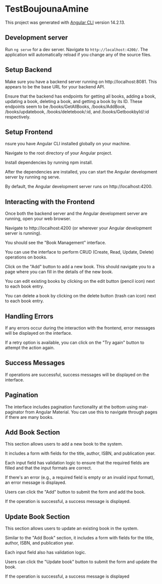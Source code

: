 # TestBoujounaAmine

This project was generated with [Angular CLI](https://github.com/angular/angular-cli) version 14.2.13.

## Development server

Run `ng serve` for a dev server. Navigate to `http://localhost:4200/`. The application will automatically reload if you change any of the source files.

## Setup Backend

Make sure you have a backend server running on http://localhost:8081. This appears to be the base URL for your backend API.

Ensure that the backend has endpoints for getting all books, adding a book, updating a book, deleting a book, and getting a book by its ID. These endpoints seem to be /books/GetAllBooks, /books/AddBook, /books/updatebook, /books/deletebook/:id, and /books/GetbookbyId/:id respectively.

## Setup Frontend

nsure you have Angular CLI installed globally on your machine.

Navigate to the root directory of your Angular project.

Install dependencies by running npm install.

After the dependencies are installed, you can start the Angular development server by running ng serve.

By default, the Angular development server runs on http://localhost:4200.

## Interacting with the Frontend
Once both the backend server and the Angular development server are running, open your web browser.

Navigate to http://localhost:4200 (or wherever your Angular development server is running).

You should see the "Book Management" interface.

You can use the interface to perform CRUD (Create, Read, Update, Delete) operations on books.

Click on the "Add" button to add a new book. This should navigate you to a page where you can fill in the details of the new book.

You can edit existing books by clicking on the edit button (pencil icon) next to each book entry.

You can delete a book by clicking on the delete button (trash can icon) next to each book entry.


## Handling Errors

If any errors occur during the interaction with the frontend, error messages will be displayed on the interface.

If a retry option is available, you can click on the "Try again" button to attempt the action again.

## Success Messages
If operations are successful, success messages will be displayed on the interface.

## Pagination
The interface includes pagination functionality at the bottom using mat-paginator from Angular Material. You can use this to navigate through pages if there are many books.


## Add Book Section

This section allows users to add a new book to the system.

It includes a form with fields for the title, author, ISBN, and publication year.

Each input field has validation logic to ensure that the required fields are filled and that the input formats are correct.

If there's an error (e.g., a required field is empty or an invalid input format), an error message is displayed.

Users can click the "Add" button to submit the form and add the book.

If the operation is successful, a success message is displayed.


## Update Book Section

This section allows users to update an existing book in the system.

Similar to the "Add Book" section, it includes a form with fields for the title, author, ISBN, and publication year.

Each input field also has validation logic.

Users can click the "Update book" button to submit the form and update the book.

If the operation is successful, a success message is displayed

